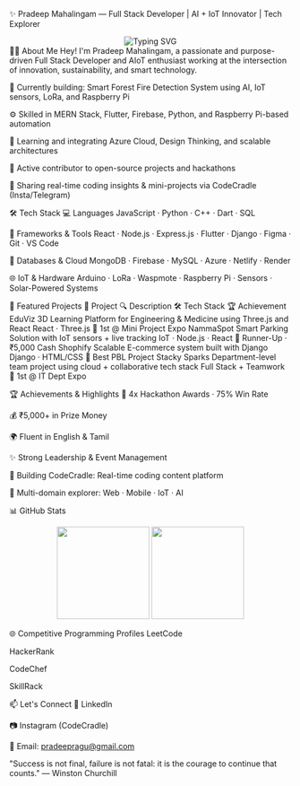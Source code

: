 ✨ Pradeep Mahalingam — Full Stack Developer | AI + IoT Innovator | Tech Explorer
<div align="center"> <img src="https://readme-typing-svg.demolab.com?font=Fira+Code&weight=500&pause=1000&color=00F5D4&center=true&vCenter=true&width=500&lines=Let's+Connect+and+Build+Together!+🚀;Turning+Ideas+into+Impactful+Solutions" alt="Typing SVG" /> </div>
👨‍💻 About Me
Hey! I'm Pradeep Mahalingam, a passionate and purpose-driven Full Stack Developer and AIoT enthusiast working at the intersection of innovation, sustainability, and smart technology.

🔭 Currently building: Smart Forest Fire Detection System using AI, IoT sensors, LoRa, and Raspberry Pi

⚙️ Skilled in MERN Stack, Flutter, Firebase, Python, and Raspberry Pi-based automation

🌱 Learning and integrating Azure Cloud, Design Thinking, and scalable architectures

🎯 Active contributor to open-source projects and hackathons

📢 Sharing real-time coding insights & mini-projects via CodeCradle (Insta/Telegram)

🛠️ Tech Stack
💻 Languages
JavaScript · Python · C++ · Dart · SQL

🧰 Frameworks & Tools
React · Node.js · Express.js · Flutter · Django · Figma · Git · VS Code

💾 Databases & Cloud
MongoDB · Firebase · MySQL · Azure · Netlify · Render

🌐 IoT & Hardware
Arduino · LoRa · Waspmote · Raspberry Pi · Sensors · Solar-Powered Systems

🚀 Featured Projects
🚧 Project	🔍 Description	🛠️ Tech Stack	🏆 Achievement
EduViz	3D Learning Platform for Engineering & Medicine using Three.js and React	React · Three.js	🥇 1st @ Mini Project Expo
NammaSpot	Smart Parking Solution with IoT sensors + live tracking	IoT · Node.js · React	🥈 Runner-Up · ₹5,000 Cash
Shophify	Scalable E-commerce system built with Django	Django · HTML/CSS	🥇 Best PBL Project
Stacky Sparks	Department-level team project using cloud + collaborative tech stack	Full Stack + Teamwork	🥇 1st @ IT Dept Expo

🏆 Achievements & Highlights
🧠 4x Hackathon Awards · 75% Win Rate

💰 ₹5,000+ in Prize Money

🌍 Fluent in English & Tamil

✨ Strong Leadership & Event Management

🎥 Building CodeCradle: Real-time coding content platform

🧩 Multi-domain explorer: Web · Mobile · IoT · AI

📊 GitHub Stats
<p align="center"> <img src="https://github-readme-stats.vercel.app/api?username=pradeepmahalingam&show_icons=true&theme=tokyonight" height="165" /> <img src="https://github-readme-stats.vercel.app/api/top-langs/?username=pradeepmahalingam&layout=compact&theme=tokyonight" height="165" /> </p>
🌐 Competitive Programming Profiles
LeetCode

HackerRank

CodeChef

SkillRack

📫 Let's Connect
💼 LinkedIn

📷 Instagram (CodeCradle)

📨 Email: pradeepragu@gmail.com

"Success is not final, failure is not fatal: it is the courage to continue that counts."
— Winston Churchill
